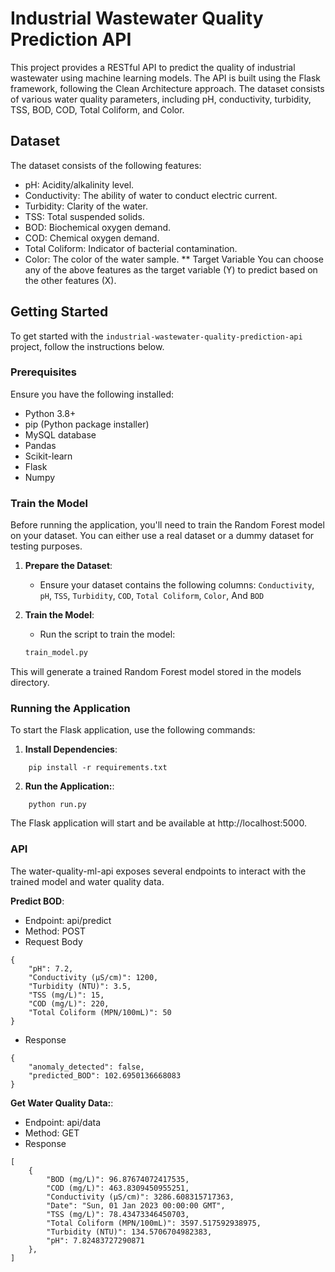 # Industrial Wastewater Quality Prediction API
This project provides a RESTful API to predict the quality of industrial wastewater using machine learning models. The API is built using the Flask framework, following the Clean Architecture approach. The dataset consists of various water quality parameters, including pH, conductivity, turbidity, TSS, BOD, COD, Total Coliform, and Color.

## Dataset
The dataset consists of the following features:

- pH: Acidity/alkalinity level.
- Conductivity: The ability of water to conduct electric current.
- Turbidity: Clarity of the water.
- TSS: Total suspended solids.
- BOD: Biochemical oxygen demand.
- COD: Chemical oxygen demand.
- Total Coliform: Indicator of bacterial contamination.
- Color: The color of the water sample.
** Target Variable
You can choose any of the above features as the target variable (Y) to predict based on the other features (X).

## Getting Started

To get started with the `industrial-wastewater-quality-prediction-api` project, follow the instructions below.

### Prerequisites

Ensure you have the following installed:

- Python 3.8+
- pip (Python package installer)
- MySQL database
- Pandas
- Scikit-learn
- Flask
- Numpy

### Train the Model

Before running the application, you'll need to train the Random Forest model on your dataset. You can either use a real dataset or a dummy dataset for testing purposes.

1. **Prepare the Dataset**:

   - Ensure your dataset contains the following columns: `Conductivity`, `pH`, `TSS`, `Turbidity`, `COD`, `Total Coliform`, `Color`, And `BOD`

2. **Train the Model**:
   - Run the script to train the model:
   ```bash
   train_model.py
   ```

This will generate a trained Random Forest model stored in the models directory.

### Running the Application

To start the Flask application, use the following commands:

1. **Install Dependencies**:

```
    pip install -r requirements.txt
```

2. **Run the Application:**:

```
    python run.py
```

The Flask application will start and be available at http://localhost:5000.

### API

The water-quality-ml-api exposes several endpoints to interact with the trained model and water quality data.

**Predict BOD**:

- Endpoint: api/predict
- Method: POST
- Request Body

```
{
    "pH": 7.2,
    "Conductivity (µS/cm)": 1200,
    "Turbidity (NTU)": 3.5,
    "TSS (mg/L)": 15,
    "COD (mg/L)": 220,
    "Total Coliform (MPN/100mL)": 50
}
```

- Response

```
{
    "anomaly_detected": false,
    "predicted_BOD": 102.6950136668083
}
```

**Get Water Quality Data:**:

- Endpoint: api/data
- Method: GET
- Response

```
[
    {
        "BOD (mg/L)": 96.87674072417535,
        "COD (mg/L)": 463.8309450955251,
        "Conductivity (µS/cm)": 3286.608315717363,
        "Date": "Sun, 01 Jan 2023 00:00:00 GMT",
        "TSS (mg/L)": 78.43473346450703,
        "Total Coliform (MPN/100mL)": 3597.517592938975,
        "Turbidity (NTU)": 134.5706704982383,
        "pH": 7.82483727290871
    },
]
```
